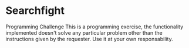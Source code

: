 # Searchfight
Programming Challenge
This is a programming exercise, the functionality implemented doesn't solve any particular problem other than the instructions given by the requester.
Use it at your own responsability.
